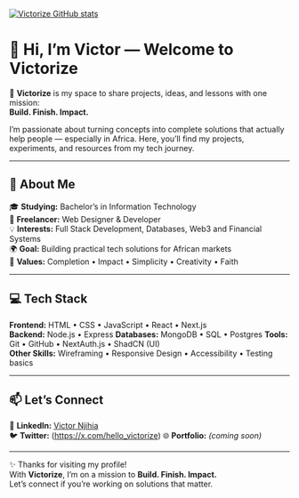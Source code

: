 [![Victorize GitHub stats](https://github-readme-stats.vercel.app/api?username=hellovictorize&show_icons=true&theme=tokyonight)](https://github.com/anuraghazra/github-readme-stats)

# 👋 Hi, I’m Victor — Welcome to Victorize  

🚀 **Victorize** is my space to share projects, ideas, and lessons with one mission:  
**Build. Finish. Impact.**  

I’m passionate about turning concepts into complete solutions that actually help people — especially in Africa. Here, you’ll find my projects, experiments, and resources from my tech journey.  

---

## 🌟 About Me  

🎓 **Studying:** Bachelor’s in Information Technology  
💼 **Freelancer:** Web Designer & Developer  
💡 **Interests:** Full Stack Development, Databases, Web3 and Financial Systems  
🌍 **Goal:** Building practical tech solutions for African markets  
🙏 **Values:** Completion • Impact • Simplicity • Creativity • Faith  

---

## 💻 Tech Stack  

**Frontend:** HTML • CSS • JavaScript • React • Next.js  
**Backend:** Node.js • Express
**Databases:** MongoDB • SQL • Postgres
**Tools:** Git • GitHub • NextAuth.js • ShadCN (UI)  
**Other Skills:** Wireframing • Responsive Design • Accessibility • Testing basics  

---

## 📫 Let’s Connect  

🔗 **LinkedIn:** [Victor Njihia](https://www.linkedin.com/in/peter-njihia-34121a347/)  
🐦 **Twitter:** (https://x.com/hello_victorize)
🌐 **Portfolio:** *(coming soon)*  

---

✨ Thanks for visiting my profile!  
With **Victorize**, I’m on a mission to **Build. Finish. Impact.**  
Let’s connect if you’re working on solutions that matter.  
